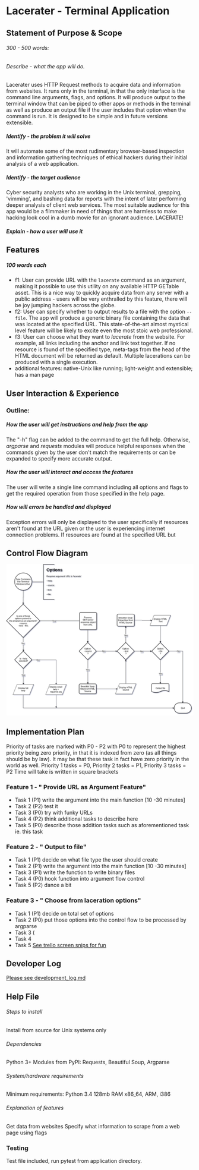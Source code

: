 # Lacerater - Terminal Application
## Statement of Purpose & Scope
###### 300 - 500 words:
###### Describe - what the app will do.
Lacerater uses HTTP Request methods to acquire data and information from websites. It runs only in the terminal, in that the only interface is the command line arguments, flags, and options. It will produce output to the terminal window that can be piped to other apps or methods in the terminal as well as produce an output file if the user includes that option when the command is run. 
It is designed to be simple and in future versions extensible.
##### Identify - the problem it will solve
It will automate some of the most rudimentary browser-based inspection and information gathering techniques of ethical hackers during their initial analysis of a web application.
##### Identify - the target audience
Cyber security analysts who are working in the Unix terminal, grepping, 'vimming', and bashing data for reports with the intent of later performing deeper analysis of client web services. The most suitable audience for this app would be a filmmaker in need of things that are harmless to make hacking look cool in a dumb movie for an ignorant audience. LACERATE!
##### Explain - how a user will use it
## Features
##### 100 words each
- f1: User can provide URL with the `lacerate` command as an argument, making it possible to use this utility on any available HTTP GETable asset. This is a nice way to quickly acquire data from any server with a public address - users will be very enthralled by this feature, there will be joy jumping hackers across the globe.
- f2: User can specify whether to output results to a file with the option `--file`. The app will produce a generic binary file containing the data that was located at the specified URL. This state-of-the-art almost mystical level feature will be likely to excite even the most stoic web professional.
- f3: User can choose what they want to *lacerate* from the website. For example, all links including the anchor and link text together. If no resource is found of the specified type, meta-tags from the head of the HTML document will be returned as default. Multiple lacerations can be produced with a single execution.
- additional features: native-Unix like running; light-weight and extensible; has a man page
## User Interaction & Experience
### Outline:
##### How the user will get instructions and help from the app
The "-h" flag can be added to the command to get the full help. Otherwise, *argparse* and *requests* modules will produce helpful responses when the commands given by the user don't match the requirements or can be expanded to specify more accurate output.
##### How the user will interact and access the features
The user will write a single line command including all options and flags to get the required operation from those specified in the help page.
##### How will errors be handled and displayed
Exception errors will only be displayed to the user specifically if resources aren't found at the URL given or the user is experiencing internet connection problems. If resources are found at the specified URL but 
## Control Flow Diagram
![Figure 0.0 Control Flow Diagram](https://github.com/kayshcache/coder-assessment-1/raw/master/img/lacerater.png)
## Implementation Plan
Priority of tasks are marked with P0 - P2 with P0 to represent the highest priority being zero priority, in that it is indexed from zero (as all things should be by law). It may be that these task in fact have zero priority in the world as well.
Priority 1 tasks = P0, Priority 2 tasks = P1, Priority 3 tasks = P2
Time will take is written in square brackets
### Feature 1 - " Provide URL as Argument Feature"
- Task 1 (P1) write the argument into the main function [10 -30 minutes]
- Task 2 (P2) test it
- Task 3 (P0) try with funky URLs
- Task 4 (P2) think additional tasks to describe here
- Task 5 (P0) describe those addition tasks such as aforementioned task ie. this task
### Feature 2 - " Output to file"
- Task 1 (P1) decide on what file type the user should create
- Task 2 (P1) write the argument into the main function [10 -30 minutes]
- Task 3 (P1) write the function to write binary files
- Task 4 (P0) hook function into argument flow control
- Task 5 (P2) dance a bit
### Feature 3 - " Choose from laceration options"
- Task 1 (P1) decide on total set of options
- Task 2 (P0) put those options into the control flow to be processed by argparse
- Task 3 (
- Task 4
- Task 5
[See trello screen snips for fun](https://github.com/kayshcache/coder-assessment-1/raw/master/img/trello0.png)
## Developer Log
[Please see development_log.md](https://github.com/kayshcache/coder-assessment-1/raw/master/DEV_LOG.md)
## Help File
###### Steps to install
Install from source for Unix systems only
###### Dependencies
Python 3+
Modules from PyPI: Requests, Beautiful Soup, Argparse
###### System/hardware requirements
Minimum requirements: Python 3.4 128mb RAM x86_64, ARM, i386
###### Explanation of features
Get data from websites
Specify what information to scrape from a web page using flags

### Testing
Test file included, run pytest from application directory.
<!--stackedit_data:
eyJoaXN0b3J5IjpbNjQwOTY0NzIyLDE3MzcyNDAzOTAsLTE3Mz
IzMzYxMTAsMzU5MzU5NTMxLC0xNzYxNzkyMDMzLDU4OTU3NDc4
MSwyMDgyMzUwNzc2LDE3ODA3MTg5NzYsLTQwODQ1NTcxMCwxNz
c2OTM4NDI0LC0xOTI5MTI3NDQ4LC0yODk1MDk4OTUsLTg2OTg4
NzUzNiwtMTgwOTAyNjUxMSwtMjUzMzQ5Njc2LDExMzg2NDUxMT
EsMTU3Njk3MTI1NywtMTE2NjEyNDc1MV19
-->
